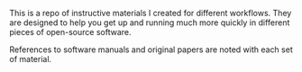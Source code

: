 This is a repo of instructive materials I created for different workflows.
They are designed to help you get up and running much more quickly in different pieces of open-source software. 

References to software manuals and original papers are noted with each set of material.
